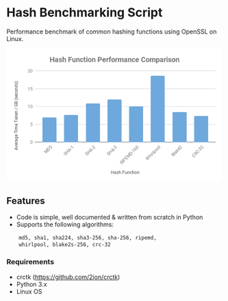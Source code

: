 # Hash Benchmarking Script
Performance benchmark of common hashing functions using OpenSSL on Linux.

![alt tag](resources/img/performance.png)

## Features
- Code is simple, well documented & written from scratch in Python
- Supports the following algorithms:

```
    md5, sha1, sha224, sha3-256, sha-256, ripemd, 
    whirlpool, blake2s-256, crc-32
```

### Requirements
- crctk (https://github.com/2ion/crctk)
- Python 3.x
- Linux OS


